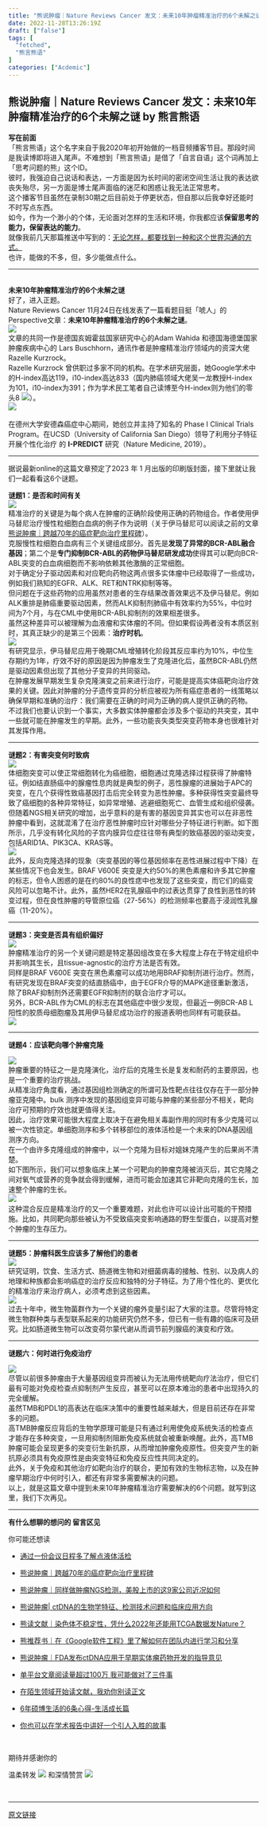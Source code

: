 ```yaml
---
title: "熊说肿瘤｜Nature Reviews Cancer 发文：未来10年肿瘤精准治疗的6个未解之谜"
date: 2022-11-28T13:26:19Z
draft: ["false"]
tags: [
  "fetched",
  "熊言熊语"
]
categories: ["Acdemic"]
---
```

熊说肿瘤｜Nature Reviews Cancer 发文：未来10年肿瘤精准治疗的6个未解之谜 by 熊言熊语
------
<div><section><span><strong>写在前面</strong></span></section><section><span>「熊言熊语」这个名字来自于我2020年初开始做的一档音频播客节目。那段时间是我读博即将进入尾声。不难想到「熊言熊语」是借了「自言自语」这个词再加上「思考问题的熊」这个ID。</span></section><section><span>彼时，我强迫自己说话和表达，一方面是因为长时间的密闭空间生活让我的表达欲丧失殆尽，另一方面是博士尾声面临的迷茫和困惑让我无法正常思考。</span></section><section><span>这个播客节目虽然在录制30期之后目前处于停更状态，但自那以后我幸好还能时不时写点东西。</span></section><section><span>如今，作为一个渺小的个体，无论面对怎样的生活和环境，你我都应该<strong>保留思考的能力，保留表达的能力</strong>。</span></section><section><span>就像我前几天那篇推送中写到的：</span><a target="_blank" href="http://mp.weixin.qq.com/s?__biz=MzA5OTM1ODg5NA==&amp;mid=2649680250&amp;idx=1&amp;sn=1b900ad6a2c50d90f66ac33e6f7d8f86&amp;chksm=8899c8bbbfee41adf5ead2215ee6b8a777e320a0e0e397edefa9ae370431ed97bfddb3be677c&amp;scene=21#wechat_redirect" textvalue="无论怎样，都要找到一种和这个世界沟通的方式。" linktype="text" imgurl="" imgdata="null" data-itemshowtype="0" tab="innerlink" data-linktype="2"><span>无论怎样，都要找到一种和这个世界沟通的方式。</span></a></section><section><span>也许，能做的不多，但，多少能做点什么。</span></section><hr><section><br></section><section><span><strong><span>未来10年肿瘤精准治疗的6个未解之谜</span></strong></span><br></section><section><span>好了，进入正题。</span></section><section><span>Nature Reviews Cancer 11月24日在线发表了一篇看题目挺「唬人」的Perspective文章：<strong>未来10年肿瘤精准治疗的6个未解之谜</strong>。</span></section><section><img data-ratio="0.30649588289112534" data-src="https://mmbiz.qpic.cn/mmbiz_jpg/vMCuh4qxbFlUFK2n6dsNtec4BibIvpxpBQAoicwiaAcGkkZsaM3h6Tt6quJbiaiaAwKxjMyVx8BZSsWd0wPbkkYX3iaw/640?wx_fmt=jpeg" data-type="jpeg" data-w="2186" src="https://mmbiz.qpic.cn/mmbiz_jpg/vMCuh4qxbFlUFK2n6dsNtec4BibIvpxpBQAoicwiaAcGkkZsaM3h6Tt6quJbiaiaAwKxjMyVx8BZSsWd0wPbkkYX3iaw/640?wx_fmt=jpeg"></section><section><span>文章的共同一作是德国亥姆霍兹国家研究中心的Adam Wahida 和德国海德堡国家肿瘤疾病中心的 Lars Buschhorn，通讯作者是肿瘤精准治疗领域内的资深大佬 Razelle Kurzrock。</span></section><section><span>Razelle Kurzrock 曾供职过多家不同的机构。在学术研究层面，她Google学术中的H-index高达119，i10-index高达833（国内肺癌领域大佬吴一龙教授H-index为101，i10-index为391；作为学术民工笔者自己读博至今H-index则为他们的零头8 <img data-src="https://res.wx.qq.com/t/wx_fed/we-emoji/res/v1.3.10/assets/newemoji/Sigh.png" data-ratio="1" data-w="20" src="https://res.wx.qq.com/t/wx_fed/we-emoji/res/v1.3.10/assets/newemoji/Sigh.png">）。</span></section><section><img data-ratio="1.021021021021021" data-src="https://mmbiz.qpic.cn/mmbiz_jpg/vMCuh4qxbFlUFK2n6dsNtec4BibIvpxpBVkjtN8vdUCh8sQ922eQ4OWfDU17OQ3TEdkCIUDJDUvcOMV0lJRVqKg/640?wx_fmt=jpeg" data-type="jpeg" data-w="666" src="https://mmbiz.qpic.cn/mmbiz_jpg/vMCuh4qxbFlUFK2n6dsNtec4BibIvpxpBVkjtN8vdUCh8sQ922eQ4OWfDU17OQ3TEdkCIUDJDUvcOMV0lJRVqKg/640?wx_fmt=jpeg"><br><span><br></span></section><section><span>在德州大学安德森癌症中心期间，她创立并主持了知名的 Phase I Clinical Trials Program。在UCSD（University of California San Diego）领导了利用分子特征开展个性化治疗 的 <strong>I-PREDICT</strong> 研究（Nature Medicine, 2019）。</span></section><hr><p><span>据说最新onlin</span><span>e的这篇文章预定了2</span><span>023 年 1 月出版的印刷版封面，接下里就让我们一起看看这6个谜题。</span><br></p><section><span><strong><span>谜题1：是否和时间有关</span></strong></span></section><section><img data-ratio="0.2037037037037037" data-src="https://mmbiz.qpic.cn/mmbiz_jpg/vMCuh4qxbFlUFK2n6dsNtec4BibIvpxpB5gaj8dDtnTgcZ1YIleJcOb4kZgMZbNQWFWZO0r3fIBdEFnSWgZbQ4A/640?wx_fmt=jpeg" data-type="jpeg" data-w="1080" src="https://mmbiz.qpic.cn/mmbiz_jpg/vMCuh4qxbFlUFK2n6dsNtec4BibIvpxpB5gaj8dDtnTgcZ1YIleJcOb4kZgMZbNQWFWZO0r3fIBdEFnSWgZbQ4A/640?wx_fmt=jpeg"></section><section><span>精准治疗的关键是为每个病人在肿瘤的正确阶段使用正确的药物组合。作者使用伊马替尼治疗慢性粒细胞白血病的例子作为说明（关于伊马替尼可以阅读之前的文章<a target="_blank" href="http://mp.weixin.qq.com/s?__biz=MzA5OTM1ODg5NA==&amp;mid=2649680237&amp;idx=1&amp;sn=b9643d438e2e178e896b4e53d8d8a79f&amp;chksm=8899c8acbfee41ba9b24a5f264bf59a802dc30e1bec0c93f8aff75b0de572fdda3af04178581&amp;scene=21#wechat_redirect" textvalue="熊说肿瘤｜跨越70年的癌症靶向治疗里程碑" linktype="text" imgurl="" imgdata="null" data-itemshowtype="0" tab="innerlink" data-linktype="2">熊说肿瘤｜跨越70年的癌症靶向治疗里程碑</a>）。</span></section><section><span>克服慢性粒细胞白血病有三个关键组成部分。首先是<strong>发现了异常的BCR-ABL融合基因</strong>；第二个是<strong>专门抑制BCR-ABL的药物伊马替尼研发成功</strong>使得其可以靶向BCR-ABL突变的白血病细胞而不影响依赖其他激酶的正常细胞。</span></section><section><span>对于确定分子驱动因素和对应靶向药物这两点很多实体瘤中已经取得了一些成功，例如我们熟知的EGFR、ALK、RET和NTRK抑制等等。</span></section><section><span>但问题在于这些药物的应用虽然对患者的生存结果改善效果远不及伊马替尼。</span><span>例如ALK重排是肺癌重要驱动因素，然而ALK抑制剂肺癌中有效率约为55%，中位时间为7个月，与在CML中使用BCR-ABL抑制剂的效果相差很多。</span><br></section><section><span>虽然这种差异可以被理解为血液瘤和实体瘤的不同。但如果假设两者没有本质区别时，其真正缺少的是第三个因素：<strong>治疗时机</strong>。</span></section><section><img data-ratio="1.2663656884875847" data-src="https://mmbiz.qpic.cn/mmbiz_jpg/vMCuh4qxbFlUFK2n6dsNtec4BibIvpxpBSs91jvCPtQKz8cpmC51derKhyk5w8ADbd9k56sxQ37VMurUPyM6l3g/640?wx_fmt=jpeg" data-type="jpeg" data-w="886" src="https://mmbiz.qpic.cn/mmbiz_jpg/vMCuh4qxbFlUFK2n6dsNtec4BibIvpxpBSs91jvCPtQKz8cpmC51derKhyk5w8ADbd9k56sxQ37VMurUPyM6l3g/640?wx_fmt=jpeg"></section><section><span>有研究显示，伊马替尼应用于晚期CML增殖转化阶段其反应率约为10%，中位生存期约为1年，疗效不好的原因是因为肿瘤发生了克隆进化后，虽然BCR-ABL仍然是驱动因素但出现了其他分子变异的共同驱动。</span></section><section><span>在肿瘤发展早期发生复杂克隆演变之前来进行治疗，可能是提高实体癌靶向治疗效果的关键。因此对肿瘤的分子遗传变异的分析应被视为所有癌症患者的一线策略以确保早期和准确的治疗：</span><span>我们需要在正确的时间为正确的病人提供正确的药物。</span></section><section><span>不过我们也要认识到一个事实，大多数实体肿瘤都会涉及多个驱动的共突变，其中一些就可能在肿瘤发生的早期。此外，一些功能丧失类型突变药物本身也很难针对其发挥作用。</span></section><hr><section><strong>谜题2：有害突变何时致病</strong><br></section><section><img data-ratio="0.1935185185185185" data-src="https://mmbiz.qpic.cn/mmbiz_jpg/vMCuh4qxbFlUFK2n6dsNtec4BibIvpxpBcH148Nm6x15T91jJw2TawCQPBfggMy1kmY533V75C3Hvo1NMXk8nRg/640?wx_fmt=jpeg" data-type="jpeg" data-w="1080" src="https://mmbiz.qpic.cn/mmbiz_jpg/vMCuh4qxbFlUFK2n6dsNtec4BibIvpxpBcH148Nm6x15T91jJw2TawCQPBfggMy1kmY533V75C3Hvo1NMXk8nRg/640?wx_fmt=jpeg"></section><section><span>体细胞突变可以使正常细胞转化为癌细胞，细胞通过克隆选择过程获得了肿瘤特征。例如结直肠癌中的腺瘤性息肉就是典型的例子，恶性腺瘤的进展始于APC的突变，在几个获得性致癌基因打击后完全转变为恶性肿瘤。多种获得性突变最终导致了癌细胞的各种异常特征，如异常增殖、逃避细胞死亡、血管生成和组织侵袭。</span></section><section><span>但随着NGS相关研究的增加，出乎意料的是有害的基因变异其实也可以在非恶性肿瘤中看到，这就混淆了在治疗恶性肿瘤时应针对哪些分子特征进行判断。如下图所示，几乎没有转化风险的子宫内膜异位症往往带有典型的致癌基因的驱动突变，包括ARID1A、PIK3CA、KRAS等。</span></section><section><img data-galleryid="" data-ratio="0.8092592592592592" data-s="300,640" data-src="https://mmbiz.qpic.cn/mmbiz_jpg/vMCuh4qxbFlUFK2n6dsNtec4BibIvpxpBibicWSibAUYAdaticBnHVfoLqvt0paq4KybtsqibwISc3G0S9eibicSgqTurg/640?wx_fmt=jpeg" data-type="jpeg" data-w="1080" src="https://mmbiz.qpic.cn/mmbiz_jpg/vMCuh4qxbFlUFK2n6dsNtec4BibIvpxpBibicWSibAUYAdaticBnHVfoLqvt0paq4KybtsqibwISc3G0S9eibicSgqTurg/640?wx_fmt=jpeg"></section><section><span>此外，反向克隆选择的现象（突变基因的等位基因频率在恶性进展过程中下降）在某些情况下也会发生。BRAF V600E 突变是大约50%的黑色素瘤和许多其它肿瘤的标志，但令人困惑的是在约80%的良性痣中也发现了这些突变，而它们的癌变风险可以忽略不计。此外，虽然HER2在乳腺癌中的过表达贯穿了良性到恶性的转变过程，但在良性肿瘤的导管原位癌（27-56%）的检测频率也要高于浸润性乳腺癌（11-20%）。</span></section><hr><section><span><strong>谜题3：突变是否具有组织偏好</strong></span></section><section><img data-ratio="0.18611111111111112" data-src="https://mmbiz.qpic.cn/mmbiz_jpg/vMCuh4qxbFlUFK2n6dsNtec4BibIvpxpBuhWXxUVR4KOoeYqYbml9Vrh5h3Z6QEfb1lPicz9jvPGdQRO9lKHXmGQ/640?wx_fmt=jpeg" data-type="jpeg" data-w="1080" src="https://mmbiz.qpic.cn/mmbiz_jpg/vMCuh4qxbFlUFK2n6dsNtec4BibIvpxpBuhWXxUVR4KOoeYqYbml9Vrh5h3Z6QEfb1lPicz9jvPGdQRO9lKHXmGQ/640?wx_fmt=jpeg"></section><section><span>肿瘤精准治疗的另一个关键问题是特定基因组改变在多大程度上存在于特定组织中并影响其生长，且tissue-agnostic的治疗方法是否有效。</span></section><section><span>同样是BRAF V600E 突变在黑色素瘤可以成功地用BRAF抑制剂进行治疗。然而，有研究发现在BRAF突变的结直肠癌中，由于EGFR介导的MAPK途径重新激活，除了BRAF抑制剂外还需要EGFR抑制剂的联合治疗才可以。</span><span></span></section><section><span>另外，BCR-ABL作为CML的标志在其他癌症中很少发现，但最近一例BCR-AB L阳性的胶质母细胞瘤及其用伊马替尼成功治疗的报道表明也同样有可能获益。</span></section><section><img data-ratio="1.3784615384615384" data-src="https://mmbiz.qpic.cn/mmbiz_jpg/vMCuh4qxbFlUFK2n6dsNtec4BibIvpxpBuhuacs339pumyzZrDZwBjYF6icYYEcwHLAIrJ7HZJFhLFQxXnLQKibpw/640?wx_fmt=jpeg" data-type="jpeg" data-w="650" src="https://mmbiz.qpic.cn/mmbiz_jpg/vMCuh4qxbFlUFK2n6dsNtec4BibIvpxpBuhuacs339pumyzZrDZwBjYF6icYYEcwHLAIrJ7HZJFhLFQxXnLQKibpw/640?wx_fmt=jpeg"></section><hr><p><span><strong>谜题4：应该靶向哪个肿瘤克隆</strong></span></p><section><img data-ratio="0.18611111111111112" data-src="https://mmbiz.qpic.cn/mmbiz_jpg/vMCuh4qxbFlUFK2n6dsNtec4BibIvpxpBKMg4Pb2lPnZ7VvibXbwPFbibe3ID1x4W4ibEZNYibAneMKfGWWqpLkMSpw/640?wx_fmt=jpeg" data-type="jpeg" data-w="1080" src="https://mmbiz.qpic.cn/mmbiz_jpg/vMCuh4qxbFlUFK2n6dsNtec4BibIvpxpBKMg4Pb2lPnZ7VvibXbwPFbibe3ID1x4W4ibEZNYibAneMKfGWWqpLkMSpw/640?wx_fmt=jpeg"></section><section><span>肿瘤重要的特征之一是克隆演化，治疗后的克隆生长是复发和耐药的主要原因，也是一个重要的治疗挑战。</span></section><section><span>从精准治疗角度看，通过基因组检测确定的所谓可及性靶点往往仅存在于一部分肿瘤亚克隆中。bulk 测序中发现的基因组变异可能与肿瘤的某些部分不相关，靶向治疗可预期的疗效也就更值得关注。</span></section><section><span>因此，治疗效果可能很大程度上取决于在避免相关毒副作用的同时有多少克隆可以被一次性锁定。</span><span>单细胞测序和多个转移部位的液体活检是一个未来的DNA基因组测序方向。</span></section><section><span>在一个由许多克隆组成的肿瘤中，以一个克隆为目标对姐妹克隆产生的后果尚不清楚。<br></span></section><section><span>如下图所示，我们可以想象临床上某一个可靶向的肿瘤克隆被消灭后，其它克隆之间对氧气或营养的竞争就会得到缓解，进而可能会加速其它非靶向克隆的生长，加速整个肿瘤的生长。</span></section><section><span><img data-ratio="0.5777777777777777" data-src="https://mmbiz.qpic.cn/mmbiz_jpg/vMCuh4qxbFlUFK2n6dsNtec4BibIvpxpB4vpz6lHhLSdblhZA0ygZsuwiaKIckpiaPtNmnsBm8cBMEyW3p3zOENIQ/640?wx_fmt=jpeg" data-type="jpeg" data-w="1080" src="https://mmbiz.qpic.cn/mmbiz_jpg/vMCuh4qxbFlUFK2n6dsNtec4BibIvpxpB4vpz6lHhLSdblhZA0ygZsuwiaKIckpiaPtNmnsBm8cBMEyW3p3zOENIQ/640?wx_fmt=jpeg"></span><span><br></span></section><section><span>这种混合反应是精准治疗的又一个重要难题，对此也许可以设计出可能的干预措施。比如，共同靶向那些被认为不受致癌突变影响通路的野生型蛋白，以提高对整个肿瘤的生存压力。</span></section><hr><section><span></span></section><section><span><strong><span>谜题5：肿瘤科医生应该多了解他们的患者</span></strong></span><br></section><section><img data-ratio="0.18981481481481483" data-src="https://mmbiz.qpic.cn/mmbiz_jpg/vMCuh4qxbFlUFK2n6dsNtec4BibIvpxpBxPQibEIjrwb2mjJwSIUicTwH7ibZ55Nca3lXgsIZFyVZduh9OJC4pyaYA/640?wx_fmt=jpeg" data-type="jpeg" data-w="1080" src="https://mmbiz.qpic.cn/mmbiz_jpg/vMCuh4qxbFlUFK2n6dsNtec4BibIvpxpBxPQibEIjrwb2mjJwSIUicTwH7ibZ55Nca3lXgsIZFyVZduh9OJC4pyaYA/640?wx_fmt=jpeg"></section><section><span>研究证明，饮食、</span><span>生活方式、肠道微生物和对细菌病毒的接触、性别、以及病人的地理和种族都会影响癌症的治疗反应和独特的分子特征。为了用个性化的、更优化的精准治疗来治疗病人，必须考虑到这些因素。</span></section><section><img data-ratio="0.7805555555555556" data-src="https://mmbiz.qpic.cn/mmbiz_jpg/vMCuh4qxbFlUFK2n6dsNtec4BibIvpxpBzjJYhCeCQBZwy16koPDQfQibmFETIXu0nTVcPEFMB1pQwXObTAQKfpg/640?wx_fmt=jpeg" data-type="jpeg" data-w="1080" src="https://mmbiz.qpic.cn/mmbiz_jpg/vMCuh4qxbFlUFK2n6dsNtec4BibIvpxpBzjJYhCeCQBZwy16koPDQfQibmFETIXu0nTVcPEFMB1pQwXObTAQKfpg/640?wx_fmt=jpeg"></section><section><span>过去十年中，<span>微生物菌群作为一个</span>关键的瘤外变量引起了大家的注意。尽管将特定微生物群种类与表型联系起来的功能研究仍然不多，但已有一些有趣的临床可及研究。比如肠道微生物可以改变荷尔蒙代谢从而调节前列腺癌的演变和疗效。</span></section><hr><section><span></span></section><p><strong><span>谜题六：何时进行免疫治疗</span></strong></p><section><img data-ratio="0.23425925925925925" data-src="https://mmbiz.qpic.cn/mmbiz_jpg/vMCuh4qxbFlUFK2n6dsNtec4BibIvpxpBRlUQvfBzytAjRUtMPeptiaibxRkobPgHIUvEIv9Q7jibOhuEVSupXbnnQ/640?wx_fmt=jpeg" data-type="jpeg" data-w="1080" src="https://mmbiz.qpic.cn/mmbiz_jpg/vMCuh4qxbFlUFK2n6dsNtec4BibIvpxpBRlUQvfBzytAjRUtMPeptiaibxRkobPgHIUvEIv9Q7jibOhuEVSupXbnnQ/640?wx_fmt=jpeg"></section><section><span><span>尽管以前很多肿瘤由于大量基因组变异而被认为无法用传统靶向疗法治疗，但它们最有可能对免疫检查点抑制剂产生反应，</span><span>甚至可以在原本难治的患者中出现持久的完全缓解。</span></span></section><section><span><span></span><span><span>虽然TMB和PDL1的高表达在临床决策中的重要性越来越大，但是目前还存在非常多的问题。</span></span></span></section><section><span><span>高TMB肿瘤反应背后的生物学原理可能是只有通过利用使免疫系统失活的检查点才能存在多种突变，一旦用抑制剂阻断免疫系统就会被重新唤醒。</span><span>此外，高TMB肿瘤可能会呈现更多的突变衍生新抗原，从而增加肿瘤免疫原性。</span></span><span>但</span><span>突变产生的新抗原</span><span>必须具有免疫原性</span><span>是</span><span>由</span><span>突变特</span><span>征和免疫反应性</span><span>共</span><span>同决定的。</span><span></span></section><section><span>此外，关于免疫和其他治疗如靶向治疗的联合，更加有效的生物标志物，以及在肿瘤早期治疗中何时引入，都还有非常多需要解决的问题。</span></section><section><span>以上，就是这篇文章中提到未来10年肿瘤精准治疗需要解决的6个问题。就写到这里，我们下次再见。</span></section><hr><p data-snip-inherited="56"><strong data-snip-rule="118" data-snip-inherited="56"><span>有什么想聊的想问的 </span><span>留言区见</span><span></span></strong></p><section data-snip-inherited="56"><span data-snip-inherited="56">你可能还想读</span></section><ul data-snip-rule="68"><li><p><a target="_blank" href="http://mp.weixin.qq.com/s?__biz=MzA5OTM1ODg5NA==&amp;mid=2649680268&amp;idx=1&amp;sn=763ac317f579a2eb1c6cb10dfcf7e847&amp;chksm=8899c84dbfee415b177207e6fd9b10bd8acbeae895b1b571491fe66ed92a390b7c007460d925&amp;scene=21#wechat_redirect" textvalue="通过一份会议日程多了解点液体活检" linktype="text" imgurl="" imgdata="null" data-itemshowtype="0" tab="innerlink" data-linktype="2">通过一份会议日程多了解点液体活检</a><br></p></li><li><p><a target="_blank" href="http://mp.weixin.qq.com/s?__biz=MzA5OTM1ODg5NA==&amp;mid=2649680237&amp;idx=1&amp;sn=b9643d438e2e178e896b4e53d8d8a79f&amp;chksm=8899c8acbfee41ba9b24a5f264bf59a802dc30e1bec0c93f8aff75b0de572fdda3af04178581&amp;scene=21#wechat_redirect" textvalue="熊说肿瘤｜跨越70年的癌症靶向治疗里程碑" linktype="text" imgurl="" imgdata="null" data-itemshowtype="0" tab="innerlink" data-linktype="2" data-snip-rule="121" hasload="1">熊说肿瘤｜跨越70年的癌症靶向治疗里程碑</a></p></li><li><p><a target="_blank" href="http://mp.weixin.qq.com/s?__biz=MzA5OTM1ODg5NA==&amp;mid=2649680170&amp;idx=1&amp;sn=25e30b5e07c8f2f49d36443b811870a8&amp;chksm=8899c8ebbfee41fd4d9c625e58bd127f6a824123dc8017b75317acd4850b6b4efaf5814fc4f4&amp;scene=21#wechat_redirect" textvalue="熊说肿瘤｜同样做肿瘤NGS检测，美股上市的这9家公司近况如何" linktype="text" imgurl="" imgdata="null" data-itemshowtype="0" tab="innerlink" data-linktype="2" data-snip-rule="127" hasload="1">熊说肿瘤｜同样做肿瘤NGS检测，美股上市的这9家公司近况如何</a></p></li><li><p><a target="_blank" href="http://mp.weixin.qq.com/s?__biz=MzA5OTM1ODg5NA==&amp;mid=2649680086&amp;idx=1&amp;sn=a4ae09073800db73e26a98cd044245f2&amp;chksm=8899c917bfee40011dede5ccd4135b2de27ed1639e16ed022e4c3ca5c4d6789992525fc0cac6&amp;scene=21#wechat_redirect" textvalue="熊说肿瘤| ctDNA的生物学特征、检测技术问题和临床应用方向" linktype="text" imgurl="" imgdata="null" data-itemshowtype="0" tab="innerlink" data-linktype="2" hasload="1" data-snip-rule="128">熊说肿瘤| ctDNA的生物学特征、检测技术问题和临床应用方向</a></p></li><li><p><a target="_blank" href="http://mp.weixin.qq.com/s?__biz=MzA5OTM1ODg5NA==&amp;mid=2649680049&amp;idx=1&amp;sn=09511b12032c9c1b79821de42ae2e755&amp;chksm=8899c970bfee4066f18f69724f0b01ab34702932be28b8d96fcc629355c885e9f23d6139e8fe&amp;scene=21#wechat_redirect" textvalue="熊读文献｜染色体不稳定性，凭什么2022年还能用TCGA数据发Nature？" linktype="text" imgurl="" imgdata="null" data-itemshowtype="0" tab="innerlink" data-linktype="2" hasload="1" data-snip-rule="129">熊读文献｜染色体不稳定性，凭什么2022年还能用TCGA数据发Nature？</a></p></li><li><p><a target="_blank" href="http://mp.weixin.qq.com/s?__biz=MzA5OTM1ODg5NA==&amp;mid=2649679887&amp;idx=1&amp;sn=153ccd8f383075aa7b11f47de4b90751&amp;chksm=8899c9cebfee40d8c1b2f7eb47c260a61674ba5c245d7f9832809c37a65d6080aba40cdd203c&amp;scene=21#wechat_redirect" textvalue="熊推荐书｜在《Google软件工程》里了解如何在团队内进行学习和分享" linktype="text" imgurl="" imgdata="null" data-itemshowtype="0" tab="innerlink" data-linktype="2" hasload="1" data-snip-rule="130">熊推荐书｜在《Google软件工程》里了解如何在团队内进行学习和分享</a></p></li><li><p><span data-snip-rule="122"><a target="_blank" href="http://mp.weixin.qq.com/s?__biz=MzA5OTM1ODg5NA==&amp;mid=2649679882&amp;idx=1&amp;sn=d90adf7720a27e7c2ba3dee0c4969cc4&amp;chksm=8899c9cbbfee40dde54afc80aaf9bf52b16991f89c1094cc2eb22e01c87f2294b92d6c8cf246&amp;scene=21#wechat_redirect" textvalue="熊说肿瘤｜FDA发布ctDNA应用于早期实体瘤药物开发的指导意见" linktype="text" imgurl="" imgdata="null" data-itemshowtype="0" tab="innerlink" data-linktype="2" hasload="1" data-snip-rule="134">熊说肿瘤｜FDA发布ctDNA应用于早期实体瘤药物开发的指导意见</a></span></p></li><li><p><a target="_blank" href="http://mp.weixin.qq.com/s?__biz=MzA5OTM1ODg5NA==&amp;mid=2649679862&amp;idx=1&amp;sn=dd2a4c94d979b1e1898d2cd8ab31c2dc&amp;chksm=8899c637bfee4f217b4f50c501b7ed5ab1420419d3cb8058690db452f4ab3de16e5a060922f2&amp;scene=21#wechat_redirect" textvalue="单平台文章阅读量超过100万 我可能做对了三件事" linktype="text" imgurl="" imgdata="null" data-itemshowtype="0" tab="innerlink" data-linktype="2" hasload="1" data-snip-rule="135">单平台文章阅读量超过100万 我可能做对了三件事</a></p></li><li><p><a target="_blank" href="http://mp.weixin.qq.com/s?__biz=MzA5OTM1ODg5NA==&amp;mid=2649679704&amp;idx=1&amp;sn=b48d138b1a68e9fb642dc9f3a6a263f4&amp;chksm=8899c699bfee4f8f5941bd65c47a2ad707c03e95aef7ce01d7ea77047e6722301440d81f814f&amp;scene=21#wechat_redirect" textvalue="在陌生领域开始读文献，我劝你别读正文" linktype="text" imgurl="" imgdata="null" data-itemshowtype="0" tab="innerlink" data-linktype="2" wah-hotarea="click" data-snip-rule="261" hasload="1">在陌生领域开始读文献，我劝你别读正文</a></p></li><li><p><a target="_blank" href="http://mp.weixin.qq.com/s?__biz=MzA5OTM1ODg5NA==&amp;mid=2649679634&amp;idx=1&amp;sn=4d9ccd4456883def653801f317b0183e&amp;chksm=8899c6d3bfee4fc5a3a7ee315330ed097b08206665840be42e6c02ab28d94e64ab26e73e6d6a&amp;scene=21#wechat_redirect" textvalue="6年硕博生活的6条心得-生活成长篇" linktype="text" imgurl="" imgdata="null" data-itemshowtype="11" tab="innerlink" data-linktype="2" hasload="1" data-snip-rule="131">6年硕博生活的6条心得-生活成长篇</a></p></li><li><p><a target="_blank" href="http://mp.weixin.qq.com/s?__biz=MzA5OTM1ODg5NA==&amp;mid=2649679742&amp;idx=1&amp;sn=c7b66d547e79947e8b37e0272bb50a1d&amp;chksm=8899c6bfbfee4fa9786812420d899005acfaaddd6ad3823c77e7f6d59e62a834fc59f06c0cbd&amp;scene=21#wechat_redirect" textvalue="你也可以在学术报告中讲好一个引人入胜的故事" linktype="text" imgurl="" imgdata="null" data-itemshowtype="0" tab="innerlink" data-linktype="2" hasload="1" data-snip-rule="132">你也可以在学术报告中讲好一个引人入胜的故事</a></p></li></ul><p data-snip-inherited="56"><br></p><p data-snip-inherited="56"><span>期待并感谢你的</span></p><p data-snip-inherited="56"><span>温柔转发 </span><img data-ratio="1" data-src="https://mmbiz.qpic.cn/mmbiz_png/vMCuh4qxbFm9gVb0w2glJM7mLXACBgmn5GXgoZskTaL8CZQtKaftYCrqC9bHWgP8yvc8xarcRmicWes2Mw58klQ/640?wx_fmt=png&amp;wxfrom=5&amp;wx_lazy=1&amp;wx_co=1" data-type="png" data-w="20" src="https://mmbiz.qpic.cn/mmbiz_png/vMCuh4qxbFm9gVb0w2glJM7mLXACBgmn5GXgoZskTaL8CZQtKaftYCrqC9bHWgP8yvc8xarcRmicWes2Mw58klQ/640?wx_fmt=png&amp;wxfrom=5&amp;wx_lazy=1&amp;wx_co=1"><span> 和深情赞赏 </span><img data-ratio="1" data-src="https://res.wx.qq.com/t/wx_fed/we-emoji/res/v1.3.10/assets/newemoji/2_09.png" data-w="20" src="https://res.wx.qq.com/t/wx_fed/we-emoji/res/v1.3.10/assets/newemoji/2_09.png"></p><section><span></span></section><section><br></section><p><mp-style-type data-value="3"></mp-style-type></p></div>  
<hr>
<a href="https://mp.weixin.qq.com/s/DcnJ1Lhu6kV6ZcO8T4dmLw",target="_blank" rel="noopener noreferrer">原文链接</a>
